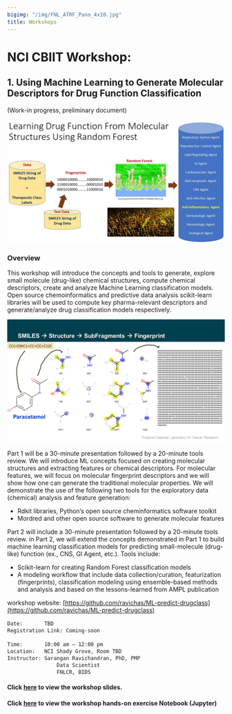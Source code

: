 ```yaml
---
bigimg: "/img/FNL_ATRF_Pano_4x10.jpg"
title: Workshops
---
```


# NCI CBIIT Workshop: 

## 1. Using Machine Learning to Generate Molecular Descriptors for Drug Function Classification 
(Work-in progress, preliminary document)

![Drug Function Classification](./../Img/MLDrugData.jpg)

### Overview 

This workshop will introduce the concepts and tools to generate, explore small molecule (drug-like) 
chemical structures, compute chemical descriptors, create and analyze Machine Learning classification models. 
Open source chemoinformatics and predictive data analysis scikit-learn libraries will be used to 
compute key pharma-relevant descriptors and generate/analyze drug classification models respectively.

![MoltoFP](./../Img/Mol-FP.png)

Part 1 will be a 30-minute presentation followed by a 20-minute tools review. We will introduce ML concepts 
focused on creating molecular structures and extracting features or chemical descriptors. For molecular features, 
we will focus on molecular fingerprint descriptors and we will show how one can generate the traditional 
molecular properties. We will demonstrate the use of the following two tools for the exploratory data 
(chemical) analysis and feature generation:


* Rdkit libraries, Python’s open source cheminformatics software toolkit 
* Mordred and other open source software to generate molecular features 

Part 2 will include a 30-minute presentation followed by a 20-minute tools review. 
in Part 2, we will extend the concepts demonstrated in Part 1 to build machine learning 
classification models for predicting small-molecule (drug-like) function (ex., CNS, GI Agent, etc.). 
Tools include:


* Scikit-learn for creating Random Forest classification models 
* A modeling workflow that include data collection/curation, featurization  
(fingerprints), classification modeling using ensemble-based methods and analysis and based 
on the lessons-learned from AMPL publication 

workshop website:  [https://github.com/ravichas/ML-predict-drugclass](https://github.com/ravichas/ML-predict-drugclass)

```
Date: 		TBD
Registration Link: Coming-soon

Time:		10:00 am – 12:00 pm
Location:	NCI Shady Grove, Room TBD
Instructor:	Sarangan Ravichandran, PhD, PMP
                Data Scientist
                FNLCR, BIDS 
```

#### Click [here](./../Docs/DrugTypeClassModeling-slides.pdf) to view the workshop slides. 
#### Click [here](./../Docs/predict-drugclass-toolsreview.pdf) to view the workshop hands-on exercise Notebook (Jupyter)

